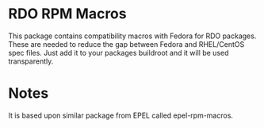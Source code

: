 # RDO RPM Macros

This package contains compatibility macros with Fedora for RDO packages.
These are needed to reduce the gap between Fedora and RHEL/CentOS spec files.
Just add it to your packages buildroot and it will be used transparently.


# Notes

It is based upon similar package from EPEL called epel-rpm-macros.

